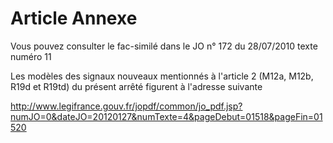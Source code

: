 # Article Annexe

Vous pouvez consulter le fac-similé dans le JO n° 172 du 28/07/2010 texte numéro 11

Les modèles des signaux nouveaux mentionnés à l'article 2 (M12a, M12b, R19d et R19td) du présent arrêté figurent à l'adresse suivante

http://www.legifrance.gouv.fr/jopdf/common/jo_pdf.jsp?numJO=0&dateJO=20120127&numTexte=4&pageDebut=01518&pageFin=01520
